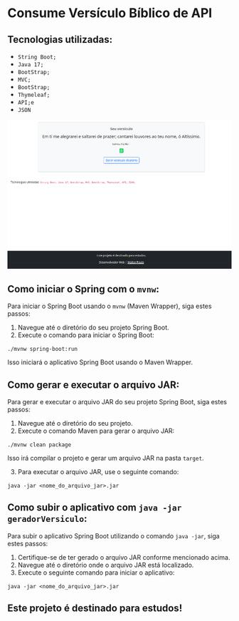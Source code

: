# Consume Versículo Bíblico de API

## Tecnologias utilizadas:

- `String Boot;`
- `Java 17;`
- `BootStrap;`
- `MVC;`
- `BootStrap;`
- `Thymeleaf;`
- `API;e`
- `JSON`

!["home"](src/main/resources/static/image/home.png)

## Como iniciar o Spring com o `mvnw`:

Para iniciar o Spring Boot usando o `mvnw` (Maven Wrapper), siga estes passos:

1. Navegue até o diretório do seu projeto Spring Boot.
2. Execute o comando para iniciar o Spring Boot:

```
./mvnw spring-boot:run
```
Isso iniciará o aplicativo Spring Boot usando o Maven Wrapper.


## Como gerar e executar o arquivo JAR:

Para gerar e executar o arquivo JAR do seu projeto Spring Boot, siga estes passos:

1. Navegue até o diretório do seu projeto.
2. Execute o comando Maven para gerar o arquivo JAR:

```
./mvnw clean package

```
Isso irá compilar o projeto e gerar um arquivo JAR na pasta `target`.

3. Para executar o arquivo JAR, use o seguinte comando:

```
java -jar <nome_do_arquivo_jar>.jar

```

## Como subir o aplicativo com `java -jar geradorVersiculo`:

Para subir o aplicativo Spring Boot utilizando o comando `java -jar`, siga estes passos:

1. Certifique-se de ter gerado o arquivo JAR conforme mencionado acima.
2. Navegue até o diretório onde o arquivo JAR está localizado.
3. Execute o seguinte comando para iniciar o aplicativo:

```
java -jar <nome_do_arquivo_jar>.jar

```


## Este projeto é destinado para estudos!


